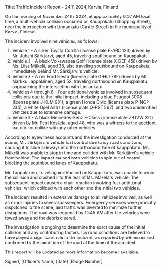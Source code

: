  Title: Traffic Incident Report - 24.11.2024, Karvia, Finland

On the morning of November 24th, 2024, at approximately 8:37 AM local time, a multi-vehicle collision occurred on Kauppakatu (Shopping Street), near the intersection with Linnankatu (Castle Street) in the municipality of Karvia, Finland.

The incident involved nine vehicles, as follows:

1. Vehicle 1 - A silver Toyota Corolla (license plate F-ABC 123) driven by Mr. Juhani Särkijärvi, aged 45, traveling southbound on Kauppakatu.
2. Vehicle 2 - A black Volkswagen Golf (license plate X-DEF 456) driven by Ms. Liisa Mäkelä, aged 38, also traveling southbound on Kauppakatu, immediately behind Mr. Särkijärvi's vehicle.
3. Vehicle 3 - A red Ford Fiesta (license plate G-HIJ 789) driven by Mr. Markku Lappalainen, aged 52, traveling northbound on Kauppakatu, approaching the intersection with Linnankatu.
4. Vehicles 4 through 8 - Four additional vehicles involved in subsequent collisions due to the initial impact, including a blue Peugeot 3008 (license plate J-KLM 901), a green Honda Civic (license plate P-NOP 234), a white Opel Astra (license plate Q-RST 567), and two unidentified vehicles due to extensive damage.
5. Vehicle 9 - A black Mercedes-Benz E-Class (license plate Z-UVW 321) driven by Mr. Petri Koskela, aged 48, who was a witness to the accident but did not collide with any other vehicles.

According to eyewitness accounts and the investigation conducted at the scene, Mr. Särkijärvi's vehicle lost control due to icy road conditions, causing it to slide sideways into the northbound lane of Kauppakatu. Ms. Mäkelä was unable to stop in time and collided with Mr. Särkijärvi's vehicle from behind. The impact caused both vehicles to spin out of control, blocking the southbound lanes of Kauppakatu.

Mr. Lappalainen, traveling northbound on Kauppakatu, was unable to avoid the collision and crashed into the rear of Ms. Mäkelä's vehicle. The subsequent impact caused a chain reaction involving four additional vehicles, which collided with each other and the initial two vehicles.

The incident resulted in extensive damage to all vehicles involved, as well as minor injuries to several passengers. Emergency services were promptly dispatched to the scene, and traffic was diverted to minimize further disruptions. The road was reopened by 10:45 AM after the vehicles were towed away and the debris cleared.

The investigation is ongoing to determine the exact cause of the initial collision and any contributing factors. Icy road conditions are believed to have played a significant role in the incident, as reported by witnesses and confirmed by the condition of the road at the time of the accident.

This report will be updated as more information becomes available.

Signed,
[Officer's Name]
[Date]
[Badge Number]